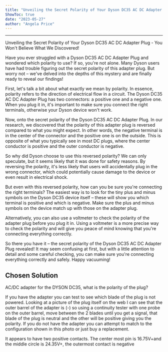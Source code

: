 ```yaml
---
title: "Unveiling the Secret Polarity of Your Dyson DC35 AC DC Adapter Plug - You Won't Believe What We Discovered!"
ShowToc: true 
date: "2023-05-27"
author: "Angela Price"
---
```

*****
Unveiling the Secret Polarity of Your Dyson DC35 AC DC Adapter Plug - You Won't Believe What We Discovered!

Have you ever struggled with a Dyson DC35 AC DC Adapter Plug and wondered which polarity to use? If so, you're not alone. Many Dyson users have had trouble figuring out the secret polarity of this adapter plug. But worry not – we've delved into the depths of this mystery and are finally ready to reveal our findings!

First, let's talk a bit about what exactly we mean by polarity. In essence, polarity refers to the direction of electrical flow in a circuit. The Dyson DC35 AC DC Adapter Plug has two connectors: a positive one and a negative one. When you plug it in, it's important to make sure you connect the right terminals, otherwise your Dyson device won't work.

Now, onto the secret polarity of the Dyson DC35 AC DC Adapter Plug. In our research, we discovered that the polarity of this adapter plug is reversed compared to what you might expect. In other words, the negative terminal is in the center of the connector and the positive one is on the outside. This is opposite of what you typically see in most DC plugs, where the center conductor is positive and the outer conductor is negative.

So why did Dyson choose to use this reversed polarity? We can only speculate, but it seems likely that it was done for safety reasons. By reversing the polarity, it's less likely that users will accidentally plug in the wrong connector, which could potentially cause damage to the device or even result in electrical shock.

But even with this reversed polarity, how can you be sure you're connecting the right terminals? The easiest way is to look for the tiny plus and minus symbols on the Dyson DC35 device itself – these will show you which terminal is positive and which is negative. Make sure the plus and minus symbols on the device match up with those on the adapter plug.

Alternatively, you can also use a voltmeter to check the polarity of the adapter plug before you plug it in. Using a voltmeter is a more precise way to check the polarity and will give you peace of mind knowing that you're connecting everything correctly.

So there you have it – the secret polarity of the Dyson DC35 AC DC Adapter Plug revealed! It may seem confusing at first, but with a little attention to detail and some careful checking, you can make sure you're connecting everything correctly and safely. Happy vacuuming!


## Chosen Solution
 AC/DC adapter for the DYSON DC35, what is the polarity of the plug?

 If you have the adapter you can test to see which blade of the plug is not powered.
Looking at a picture of the plug itself on the web I can see that the outer barrel of the adapter is (-) so using a continuity tester with one probe on the outer barrel, move between the 2 blades until you get a signal, that blade of the plug is neutral and the other will be positive giving you the polarity.
If you do not have the adapter you can attempt to match to the configuration shown in this photo or just buy a replacement.

 It appears to have two positive contacts. The center most pin is 16.75V+and the middle circle is 24.35V+, the outermost contact is negative




